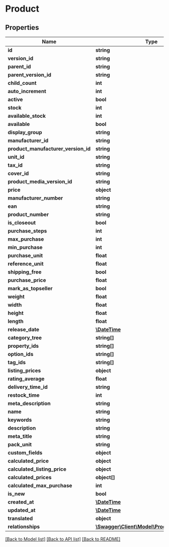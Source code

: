# Product

## Properties
Name | Type | Description | Notes
------------ | ------------- | ------------- | -------------
**id** | **string** |  | [optional] 
**version_id** | **string** |  | [optional] 
**parent_id** | **string** |  | [optional] 
**parent_version_id** | **string** |  | [optional] 
**child_count** | **int** |  | [optional] 
**auto_increment** | **int** |  | [optional] 
**active** | **bool** |  | [optional] 
**stock** | **int** |  | 
**available_stock** | **int** |  | [optional] 
**available** | **bool** |  | [optional] 
**display_group** | **string** |  | [optional] 
**manufacturer_id** | **string** |  | [optional] 
**product_manufacturer_version_id** | **string** |  | [optional] 
**unit_id** | **string** |  | [optional] 
**tax_id** | **string** |  | 
**cover_id** | **string** |  | [optional] 
**product_media_version_id** | **string** |  | [optional] 
**price** | **object** |  | 
**manufacturer_number** | **string** |  | [optional] 
**ean** | **string** |  | [optional] 
**product_number** | **string** |  | 
**is_closeout** | **bool** |  | [optional] 
**purchase_steps** | **int** |  | [optional] 
**max_purchase** | **int** |  | [optional] 
**min_purchase** | **int** |  | [optional] 
**purchase_unit** | **float** |  | [optional] 
**reference_unit** | **float** |  | [optional] 
**shipping_free** | **bool** |  | [optional] 
**purchase_price** | **float** |  | [optional] 
**mark_as_topseller** | **bool** |  | [optional] 
**weight** | **float** |  | [optional] 
**width** | **float** |  | [optional] 
**height** | **float** |  | [optional] 
**length** | **float** |  | [optional] 
**release_date** | [**\DateTime**](\DateTime.md) |  | [optional] 
**category_tree** | **string[]** |  | [optional] 
**property_ids** | **string[]** |  | [optional] 
**option_ids** | **string[]** |  | [optional] 
**tag_ids** | **string[]** |  | [optional] 
**listing_prices** | **object** |  | [optional] 
**rating_average** | **float** |  | [optional] 
**delivery_time_id** | **string** |  | [optional] 
**restock_time** | **int** |  | [optional] 
**meta_description** | **string** |  | [optional] 
**name** | **string** |  | 
**keywords** | **string** |  | [optional] 
**description** | **string** |  | [optional] 
**meta_title** | **string** |  | [optional] 
**pack_unit** | **string** |  | [optional] 
**custom_fields** | **object** |  | [optional] 
**calculated_price** | **object** |  | [optional] 
**calculated_listing_price** | **object** |  | [optional] 
**calculated_prices** | **object[]** |  | [optional] 
**calculated_max_purchase** | **int** |  | [optional] 
**is_new** | **bool** |  | [optional] 
**created_at** | [**\DateTime**](\DateTime.md) |  | 
**updated_at** | [**\DateTime**](\DateTime.md) |  | 
**translated** | **object** |  | [optional] 
**relationships** | [**\Swagger\Client\Model\ProductRelationships**](ProductRelationships.md) |  | [optional] 

[[Back to Model list]](../../README.md#documentation-for-models) [[Back to API list]](../../README.md#documentation-for-api-endpoints) [[Back to README]](../../README.md)

